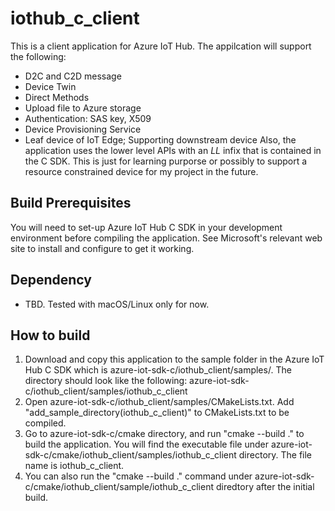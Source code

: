 # iothub_c_client
This is a client application for Azure IoT Hub. The appilcation will support the following:
* D2C and C2D message
* Device Twin
* Direct Methods
* Upload file to Azure storage
* Authentication: SAS key, X509
* Device Provisioning Service
* Leaf device of IoT Edge; Supporting downstream device
Also, the application uses the lower level APIs with an _LL_ infix that is contained in the C SDK. This is just for learning purporse or possibly to support a resource constrained device for my project in the future.

## Build Prerequisites
You will need to set-up Azure IoT Hub C SDK in your development environment before compiling the application. See Microsoft's relevant web site to install and configure to get it working.

## Dependency
* TBD. Tested with macOS/Linux only for now.

## How to build
1. Download and copy this application to the sample folder in the Azure IoT Hub C SDK which is azure-iot-sdk-c/iothub_client/samples/. The directory should look like the following:
   azure-iot-sdk-c/iothub_client/samples/iothub_c_client
2. Open azure-iot-sdk-c/iothub_client/samples/CMakeLists.txt. Add "add_sample_directory(iothub_c_client)" to CMakeLists.txt to be compiled.
3. Go to azure-iot-sdk-c/cmake directory, and run "cmake --build ." to build the application. You will find the executable file under azure-iot-sdk-c/cmake/iothub_client/samples/iothub_c_client directory. The file name is iothub_c_client.
4. You can also run the "cmake --build ." command under azure-iot-sdk-c/cmake/iothub_client/sample/iothub_c_client diredtory after the initial build.
